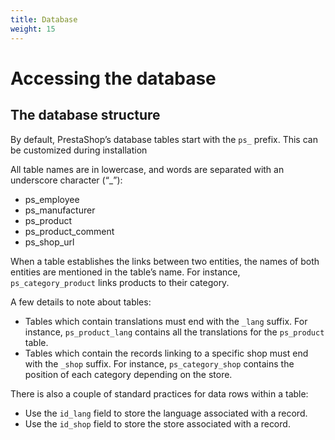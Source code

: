 ```yaml
---
title: Database
weight: 15
---
```


# Accessing the database

## The database structure

By default, PrestaShop’s database tables start with the `ps_` prefix. This can be customized during installation

All table names are in lowercase, and words are separated with an underscore character (“_”):

* ps_employee
* ps_manufacturer
* ps_product
* ps_product_comment
* ps_shop_url

When a table establishes the links between two entities, the names of both entities are mentioned in the table’s name. For instance, `ps_category_product` links products to their category.

A few details to note about tables:

* Tables which contain translations must end with the `_lang` suffix. For instance, `ps_product_lang` contains all the translations for the `ps_product` table.
* Tables which contain the records linking to a specific shop must end with the `_shop` suffix. For instance, `ps_category_shop` contains the position of each category depending on the store.

There is also a couple of standard practices for data rows within a table:

* Use the `id_lang` field to store the language associated with a record.
* Use the `id_shop` field to store the store associated with a record.
